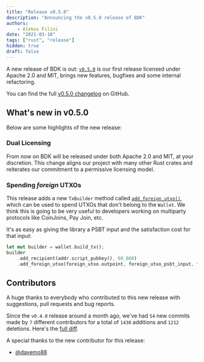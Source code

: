 ```yaml
---
title: "Release v0.5.0"
description: "Announcing the v0.5.0 release of BDK"
authors: 
    - Alekos Filini
date: "2021-03-18"
tags: ["rust", "release"]
hidden: true
draft: false
---
```


A new release of BDK is out: [`v0.5.0`] is our first release licensed under Apache 2.0 and MIT, brings new features, bugfixes and some internal refactoring.

You can find the full [v0.5.0 changelog][changelog] on GitHub.

## What's new in v0.5.0

Below are some highlights of the new release:

### Dual Licensing

From now on BDK will be released under both Apache 2.0 and MIT, at your discretion. This change aligns our project with many other Rust crates and reiterates our commitment to a permissive licensing model.

### Spending *foreign* UTXOs

This release adds a new `TxBuilder` method called [`add_foreign_utxo()`], which can be used to spend UTXOs that don't belong to the `Wallet`. We think this is going to be very useful to developers working on multiparty
protocols like CoinJoins, Pay Join, etc.

It's as easy as giving the library a PSBT input and the satisfaction cost for that input:

```rust
let mut builder = wallet.build_tx();
builder
    .add_recipient(addr.script_pubkey(), 60_000)
    .add_foreign_utxo(foreign_utxo.outpoint, foreign_utxo_psbt_input, foreign_utxo_satisfaction_weight)?
```

## Contributors

A huge thanks to everybody who contributed to this new release with suggestions, pull requests and bug reports.

Since the `v0.4.0` release around a month ago, we've had `54` new commits made by `7` different contributors for a total of `1430` additions and `1212` deletions. Here's the [full diff][gh_diff].

A special thanks to the new contributor for this release:

- [@davemo88][@davemo88]

[changelog]: https://github.com/bitcoindevkit/bdk/blob/f786f0e6241a3df47b96bbb07f1aba374bc73b2f/CHANGELOG.md#v050---v040
[gh_diff]: https://github.com/bitcoindevkit/bdk/compare/v0.4.0...v0.5.0

[`add_foreign_utxo()`]: https://docs.rs/bdk/0.5.0/bdk/wallet/tx_builder/struct.TxBuilder.html#method.add_foreign_utxo
[`v0.5.0`]: https://crates.io/crates/bdk/0.5.0

[@davemo88]: https://github.com/davemo88
